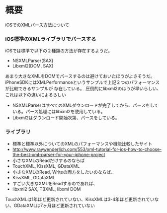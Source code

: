 # 概要
iOSでのXMLパース方法について

### iOS標準のXMLライブラリでパースする
iOSでは標準で以下の２種類の方法が存在するようだ。
- NSXMLParser(SAX)
- Libxml2(DOM, SAX)

あまり大きなXMLをDOMでパースするのは避けておいたほうがよさそうだ。
iPhoneSDKにはXMLPerformanceというサンプルで上記２つのパフォーマンスが比較できるサンプルが 存在している。
圧倒的にlibxml2のほうが早いらしい、これは以下の違いによるらしい  
- NSXMLParserはすべてのXMLダウンロードが完了してから、パースをしている。パース処理にはlibxml2を使用している。
- Libxml2はダウンロード開始次第、パースをしている。


### ライブラリ
- 標準と標準以外についてのXMLのパフォーマンスや機能比較したサイト
 - http://www.raywenderlich.com/553/xml-tutorial-for-ios-how-to-choose-the-best-xml-parser-for-your-iphone-project
- 小さなXMLのReadだけするのならば
 - TouchXML, KissXML, GDataXML 
- 小さなXMLのRead, Writeの両方をしたいのならば、
 - KissXML, GDataXML
- すごい大きなXMLをReadするのであれば、
 - libxml2 SAX, TBXML, libxml DOM

TouchXMLは1年ほど更新されていない、KissXMLは3-4年ほど更新されていない、GDataXMLは7ヶ月ほど更新されていない

